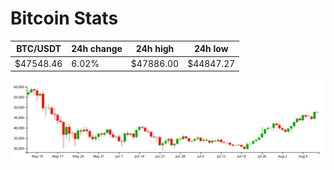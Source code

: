 # Bitcoin Stats

BTC/USDT|24h change|24h high|24h low|
|---|---|---|---|
|$47548.46|6.02%|$47886.00|$44847.27|

<img src="./chart.svg">
